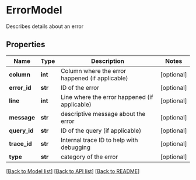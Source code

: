 # ErrorModel

Describes details about an error

## Properties
Name | Type | Description | Notes
------------ | ------------- | ------------- | -------------
**column** | **int** | Column where the error happened (if applicable) | [optional] 
**error_id** | **str** | ID of the error | [optional] 
**line** | **int** | Line where the error happened (if applicable) | [optional] 
**message** | **str** | descriptive message about the error | [optional] 
**query_id** | **str** | ID of the query (if applicable) | [optional] 
**trace_id** | **str** | Internal trace ID to help with debugging | [optional] 
**type** | **str** | category of the error | [optional] 

[[Back to Model list]](../README.md#documentation-for-models) [[Back to API list]](../README.md#documentation-for-api-endpoints) [[Back to README]](../README.md)



